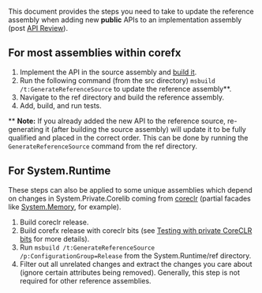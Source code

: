 This document provides the steps you need to take to update the reference assembly when adding new **public** APIs to an implementation assembly (post [API Review](https://github.com/dotnet/corefx/blob/master/Documentation/coding-guidelines/adding-api-guidelines.md)).

## For most assemblies within corefx
1) Implement the API in the source assembly and [build it](https://github.com/dotnet/corefx/blob/master/Documentation/project-docs/developer-guide.md#building-individual-libraries).
2) Run the following command (from the src directory) `msbuild /t:GenerateReferenceSource` to update the reference assembly**.
3) Navigate to the ref directory and build the reference assembly.
4) Add, build, and run tests.

** **Note:** If you already added the new API to the reference source, re-generating it (after building the source assembly) will update it to be fully qualified  and placed in the correct order. This can be done by running the `GenerateReferenceSource` command from the ref directory.

## For System.Runtime
These steps can also be applied to some unique assemblies which depend on changes in System.Private.Corelib coming from [coreclr](https://github.com/dotnet/coreclr) (partial facades like [System.Memory](https://github.com/dotnet/corefx/blob/83711167ee74d2e87cf2d5ed3508c94044bb7edc/src/System.Memory/src/System.Memory.csproj#L6), for example).
1) Build coreclr release.
2) Build corefx release with coreclr bits (see [Testing with private CoreCLR bits](https://github.com/dotnet/corefx/blob/master/Documentation/project-docs/developer-guide.md#testing-with-private-coreclr-bits) for more details).
3) Run `msbuild /t:GenerateReferenceSource /p:ConfigurationGroup=Release` from the System.Runtime/ref directory.
4) Filter out all unrelated changes and extract the changes you care about (ignore certain attributes being removed). Generally, this step is not required for other reference assemblies.
